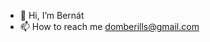 - 👋 Hi, I’m Bernát
- 📫 How to reach me domberills@gmail.com

<!---
dbernatt/dbernatt is a ✨ special ✨ repository because its `README.md` (this file) appears on your GitHub profile.
You can click the Preview link to take a look at your changes.
--->
